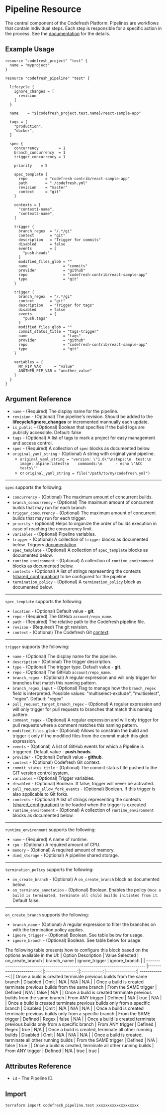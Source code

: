 # Pipeline Resource

The central component of the Codefresh Platform. Pipelines are workflows that contain individual steps. Each step is responsible for a specific action in the process.
See the [documentation](https://codefresh.io/docs/docs/configure-ci-cd-pipeline/introduction-to-codefresh-pipelines/) for the details.

## Example Usage

```hcl
resource "codefresh_project" "test" {
  name = "myproject"
}

resource "codefresh_pipeline" "test" {

  lifecycle {
    ignore_changes = [
      revision
    ]
  }

  name    = "${codefresh_project.test.name}/react-sample-app"

  tags = [
    "production",
    "docker",
  ]

  spec {
    concurrency         = 1
    branch_concurrency  = 1
    trigger_concurrency = 1

    priority    = 5

    spec_template {
      repo        = "codefresh-contrib/react-sample-app"
      path        = "./codefresh.yml"
      revision    = "master"
      context     = "git"
    }

    contexts = [
      "context1-name",
      "context2-name",
    ]

    trigger {
      branch_regex  = "/.*/gi"
      context       = "git"
      description   = "Trigger for commits"
      disabled      = false
      events        = [
        "push.heads"
      ]
      modified_files_glob = ""
      name                = "commits"
      provider            = "github"
      repo                = "codefresh-contrib/react-sample-app"
      type                = "git"
    }

    trigger {
      branch_regex  = "/.*/gi"
      context       = "git"
      description   = "Trigger for tags"
      disabled      = false
      events        = [
        "push.tags"
      ]
      modified_files_glob = ""
      commit_status_title = "tags-trigger"
      name                = "tags"
      provider            = "github"
      repo                = "codefresh-contrib/react-sample-app"
      type                = "git"
    }

    variables = {
      MY_PIP_VAR      = "value"
      ANOTHER_PIP_VAR = "another_value"
    }
  }
}
```

## Argument Reference

- `name` - (Required) The display name for the pipeline.
- `revision` - (Optional) The pipeline's revision. Should be added to the **lifecycle/ignore_changes** or incremented mannually each update.
- `is_public` - (Optional) Boolean that specifies if the build logs are publicly accessible. Default: false
- `tags` - (Optional) A list of tags to mark a project for easy management and access control.
- `spec` - (Required) A collection of `spec` blocks as documented below.
- `original_yaml_string` - (Optional) A string with original yaml pipeline.
  - `original_yaml_string = "version: \"1.0\"\nsteps:\n  test:\n    image: alpine:latest\n    commands:\n      - echo \"ACC tests\""`
  - or `original_yaml_string = file("/path/to/my/codefresh.yml")`

---

`spec` supports the following:

- `concurrency` - (Optional) The maximum amount of concurrent builds.
- `branch_concurrency` - (Optional) The maximum amount of concurrent builds that may run for each branch
- `trigger_concurrency` - (Optional) The maximum amount of concurrent builds that may run for each trigger.
- `priority` - (optional) Helps to organize the order of builds execution in case of reaching the concurrency limit.
- `variables` - (Optional) Pipeline variables.
- `trigger` - (Optional) A collection of `trigger` blocks as documented below. Triggers [documentation](https://codefresh.io/docs/docs/configure-ci-cd-pipeline/triggers/git-triggers/).
- `spec_template` - (Optional) A collection of `spec_template` blocks as documented below.
- `runtime_environment` - (Optional) A collection of `runtime_environment` blocks as documented below.
- `contexts` - (Optional) A list of strings representing the contexts ([shared_configuration](https://codefresh.io/docs/docs/configure-ci-cd-pipeline/shared-configuration/)) to be configured for the pipeline
- `termination_policy` - (Optional) A `termination_policy` block as documented below.

---

`spec_template` supports the following:

- `location` - (Optional) Default value - **git**.
- `repo` - (Required) The GitHub `account/repo_name`.
- `path` - (Required) The relative path to the Codefresh pipeline file.
- `revison` - (Required) The git revision.
- `context` - (Optional) The Codefresh Git [context](https://codefresh.io/docs/docs/integrations/git-providers/).

---

`trigger` supports the following:

- `name` - (Optional) The display name for the pipeline.
- `description` - (Optional) The trigger description.
- `type` - (Optional) The trigger type. Default value - **git**.
- `repo` - (Optional) The GitHub `account/repo_name`.
- `branch_regex` - (Optional) A regular expression and will only trigger for branches that match this naming pattern.
- `branch_regex_input` - (Optional) Flag to manage how the `branch_regex` field is interpreted. Possible values: "multiselect-exclude", "multiselect", "regex". Default: "regex"
- `pull_request_target_branch_regex` - (Optional) A regular expression and will only trigger for pull requests to branches that match this naming pattern.
- `comment_regex` - (Optional) A regular expression and will only trigger for pull requests where a comment matches this naming pattern.
- `modified_files_glob` - (Optional) Allows to constrain the build and trigger it only if the modified files from the commit match this glob expression.
- `events` - (Optional) A list of GitHub events for which a Pipeline is triggered. Default value - **push.heads**.
- `provider` - (Optional) Default value - **github**.
- `context` - (Optional) Codefresh Git context.
- `commit_status_title` - (Optional) The commit status title pushed to the GIT version control system.
- `variables` - (Optional) Trigger variables.
- `disabled` - (Optional) Boolean. If false, trigger will never be activated.
- `pull_request_allow_fork_events` - (Optional) Boolean. If this trigger is also applicable to Git forks.
- `contexts` - (Optional) A list of strings representing the contexts ([shared_configuration](https://codefresh.io/docs/docs/configure-ci-cd-pipeline/shared-configuration/)) to be loaded when the trigger is executed
- `runtime_environment` - (Optional) A collection of `runtime_environment` blocks as documented below.
---

`runtime_environment` supports the following:

- `name` - (Required) A name of runtime.
- `cpu` - (Optional) A required amount of CPU.
- `memory` - (Optional) A required amount of memory.
- `dind_storage` - (Optional) A pipeline shared storage.

---

`termination_policy` supports the following:

- `on_create_branch` - (Optional) A `on_create_branch` block as documented below.
- `on_terminate_annotation` - (Optional) Boolean. Enables the policy `Once a build is terminated, terminate all child builds initiated from it`. Default false.

---

`on_create_branch` supports the following:

- `branch_name` - (Optional) A regular expression to filter the branches on with the termination policy applies.
- `ignore_trigger` - (Optional) Boolean. See table below for usage.
- `ignore_branch` - (Optional) Boolean. See table below for usage.

The following table presents how to configure this block based on the options available in the UI:
| Option Description                                                            | Value Selected           | on_create_branch | branch_name | ignore_trigger | ignore_branch |
| ----------------------------------------------------------------------------- |:------------------------:|:----------------:|:-----------:|---------------:| -------------:|
| Once a build is created terminate previous builds from the same branch        | Disabled                 |        Omit      |     N/A     |       N/A      |      N/A      |
| Once a build is created terminate previous builds from the same branch        | From the SAME trigger    |       Defined    |     N/A     |      false     |      N/A      |
| Once a build is created terminate previous builds from the same branch        | From ANY trigger         |       Defined    |     N/A     |      true      |      N/A      |
| Once a build is created terminate previous builds only from a specific branch | Disabled                 |        Omit      |     N/A     |       N/A      |      N/A      |
| Once a build is created terminate previous builds only from a specific branch | From the SAME trigger    |       Defined    |    Regex    |      false     |      N/A      |
| Once a build is created terminate previous builds only from a specific branch | From ANY trigger         |       Defined    |    Regex    |      true      |      N/A      |
| Once a build is created, terminate all other running builds                   | Disabled                 |        Omit      |     N/A     |       N/A      |      N/A      |
| Once a build is created, terminate all other running builds                   | From the SAME trigger    |       Defined    |     N/A     |      false     |      true     |
| Once a build is created, terminate all other running builds                   | From ANY trigger         |       Defined    |     N/A     |      true      |      true     |


## Attributes Reference

- `id` - The Pipeline ID.

## Import

```sh
terraform import codefresh_pipeline.test xxxxxxxxxxxxxxxxxxx
```
